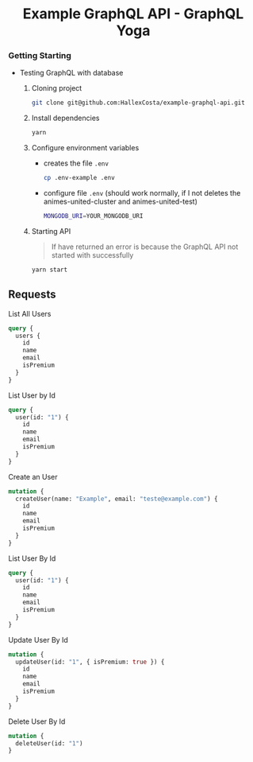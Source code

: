 <h1 align="center">
    Example GraphQL API - GraphQL Yoga
</h1>

### Getting Starting

- Testing GraphQL with database

  1. Cloning project

     ```bash
     git clone git@github.com:HallexCosta/example-graphql-api.git
     ```

  2. Install dependencies

     ```bash
     yarn
     ```

  3. Configure environment variables

     - creates the file `.env`

       ```bash
       cp .env-example .env
       ```

     - configure file `.env` (should work normally, if I not deletes the animes-united-cluster and animes-united-test)

       ```bash
       MONGODB_URI=YOUR_MONGODB_URI
       ```

  4. Starting API

     > If have returned an error is because the GraphQL API not started with successfully

     ```graphql
     yarn start
     ```

## Requests

List All Users

```graphql
query {
  users {
    id
    name
    email
    isPremium
  }
}
```

List User by Id

```graphql
query {
  user(id: "1") {
    id
    name
    email
    isPremium
  }
}
```

Create an User

```graphql
mutation {
  createUser(name: "Example", email: "teste@example.com") {
    id
    name
    email
    isPremium
  }
}
```

List User By Id

```graphql
query {
  user(id: "1") {
    id
    name
    email
    isPremium
  }
}
```

Update User By Id

```graphql
mutation {
  updateUser(id: "1", { isPremium: true }) {
    id
    name
    email
    isPremium
  }
}
```

Delete User By Id

```graphql
mutation {
  deleteUser(id: "1")
}
```
